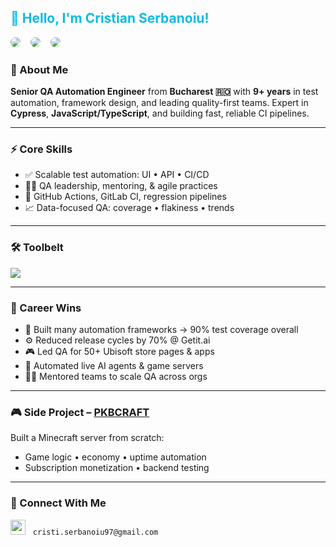 <h2 align="left" style="color:#0abde3; font-weight:bold;">
  👋 Hello, I'm Cristian Serbanoiu!
</h2>

<p align="left">
  <img src="https://img.shields.io/badge/Cypress-Quality%20Assurance-0abde3?style=for-the-badge&logo=cypress&logoColor=white" style="border-radius: 12px;" />
  <img src="https://img.shields.io/badge/JavaScript-%F0%9F%92%BB-ffeb3b?style=for-the-badge&logo=javascript&logoColor=black" style="border-radius: 12px; margin-left: 12px;" />
  <img src="https://img.shields.io/badge/TypeScript-%E2%9C%94-007acc?style=for-the-badge&logo=typescript&logoColor=white" style="border-radius: 12px; margin-left: 12px;" />
</p>


### 👋 About Me  
**Senior QA Automation Engineer** from **Bucharest 🇷🇴** with **9+ years** in test automation, framework design, and leading quality-first teams. Expert in **Cypress**, **JavaScript/TypeScript**, and building fast, reliable CI pipelines.

---

### ⚡ Core Skills  
- ✅ Scalable test automation: UI • API • CI/CD  
- 👨‍🏫 QA leadership, mentoring, & agile practices  
- 🔄 GitHub Actions, GitLab CI, regression pipelines  
- 📈 Data-focused QA: coverage • flakiness • trends  

---

### 🛠 Toolbelt  
<a href="https://skillicons.dev">
  <img src="https://skillicons.dev/icons?i=cypress,ts,js,nodejs,postman,git,github,gitlab,docker,linux,vscode,githubactions&perline=13" />
</a>

---

### 🧠 Career Wins  
- 🔧 Built many automation frameworks → 90% test coverage overall
- ⚙️ Reduced release cycles by 70% @ Getit.ai  
- 🎮 Led QA for 50+ Ubisoft store pages & apps  
- 🤖 Automated live AI agents & game servers  
- 🧑‍🏫 Mentored teams to scale QA across orgs  

---

### 🎮 Side Project – [PKBCRAFT](https://pkbcraft.com)  
Built a Minecraft server from scratch:
- Game logic • economy • uptime automation  
- Subscription monetization • backend testing  

---

### 🤝 Connect With Me

[<img src="https://skillicons.dev/icons?i=linkedin" width="24"/>](https://www.linkedin.com/in/cristian-serbanoiu) &nbsp; `cristi.serbanoiu97@gmail.com`  
